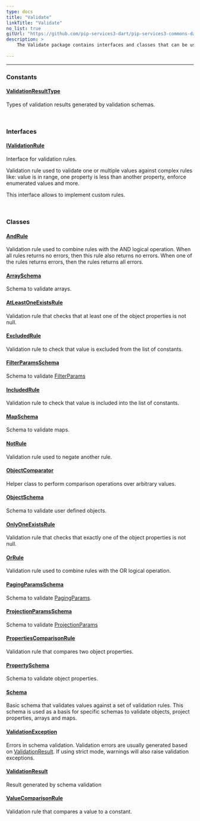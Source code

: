 ```yaml
---
type: docs
title: "Validate"
linkTitle: "Validate"
no_list: true
gitUrl: "https://github.com/pip-services3-dart/pip-services3-commons-dart"
description: >
    The Validate package contains interfaces and classes that can be used to create custom validation rules; such as rules based on combinations of the logical operators AND, OR and NOT.
 
---
```

---

<div class="module-body"> 

### Constants

#### [ValidationResultType](validation_result_type)
Types of validation results generated by validation schemas.

<br>

### Interfaces

#### [IValidationRule](ivalidation_rule)
Interface for validation rules.

Validation rule used to validate one or multiple values
against complex rules like: value is in range,
one property is less than another property,
enforce enumerated values and more.

This interface allows to implement custom rules.

<br>

### Classes

#### [AndRule](and_rule)
Validation rule used to combine rules with the AND logical operation.
When all rules returns no errors, then this rule also returns no errors.
When one of the rules returns errors, then the rules returns all errors.

#### [ArraySchema](array_schema)
Schema to validate arrays.

#### [AtLeastOneExistsRule](at_least_one_exists_rule)
Validation rule that checks that at least one of the object properties is not null.

#### [ExcludedRule](excluded_rule)
Validation rule to check that value is excluded from the list of constants.

#### [FilterParamsSchema](filter_params_schema)
Schema to validate [FilterParams](../data/filter_params)

#### [IncludedRule](included_rule)
Validation rule to check that value is included into the list of constants.

#### [MapSchema](map_schema)
Schema to validate maps.

#### [NotRule](not_rule)
Validation rule used to negate another rule.

#### [ObjectComparator](object_comparator)
Helper class to perform comparison operations over arbitrary values.

#### [ObjectSchema](object_schema)
Schema to validate user defined objects.

#### [OnlyOneExistsRule](only_one_exists_rule)
Validation rule that checks that exactly one of the object properties is not null.

#### [OrRule](or_rule)
Validation rule used to combine rules with the OR logical operation.

#### [PagingParamsSchema](paging_params_schema)
Schema to validate [PagingParams](../data/paging_params).

#### [ProjectionParamsSchema](projection_params_schema)
Schema to validate [ProjectionParams](../data/projection_params)

#### [PropertiesComparisonRule](properties_comparison_rule)
Validation rule that compares two object properties.

#### [PropertySchema](property_schema)
Schema to validate object properties.

#### [Schema](schema)
Basic schema that validates values against a set of validation rules.
This schema is used as a basis for specific schemas to validate 
objects, project properties, arrays and maps.

#### [ValidationException](validation_exception)
Errors in schema validation.
Validation errors are usually generated based on [ValidationResult](validation_result).
If using strict mode, warnings will also raise validation exceptions.

#### [ValidationResult](validation_result)
Result generated by schema validation

#### [ValueComparisonRule](value_comparison_rule)
Validation rule that compares a value to a constant.

</div>
